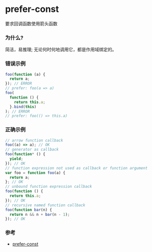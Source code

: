 # prefer-const

要求回调函数使用箭头函数

### 为什么?

简洁，易推理; 无论何时何地调用它，都是作用域绑定的。

### 错误示例

```js
foo(function (a) {
  return a;
}); // ERROR
// prefer: foo(a => a)
foo(
  function () {
    return this.a;
  }.bind(this)
); // ERROR
// prefer: foo(() => this.a)
```

### 正确示例

```js
// arrow function callback
foo((a) => a); // OK
// generator as callback
foo(function* () {
  yield;
}); // OK
// function expression not used as callback or function argument
var foo = function foo(a) {
  return a;
}; // OK
// unbound function expression callback
foo(function () {
  return this.a;
}); // OK
// recursive named function callback
foo(function bar(n) {
  return n && n + bar(n - 1);
}); // OK
```

### 参考

- [prefer-const](https://eslint.org/docs/rules/prefer-const)
